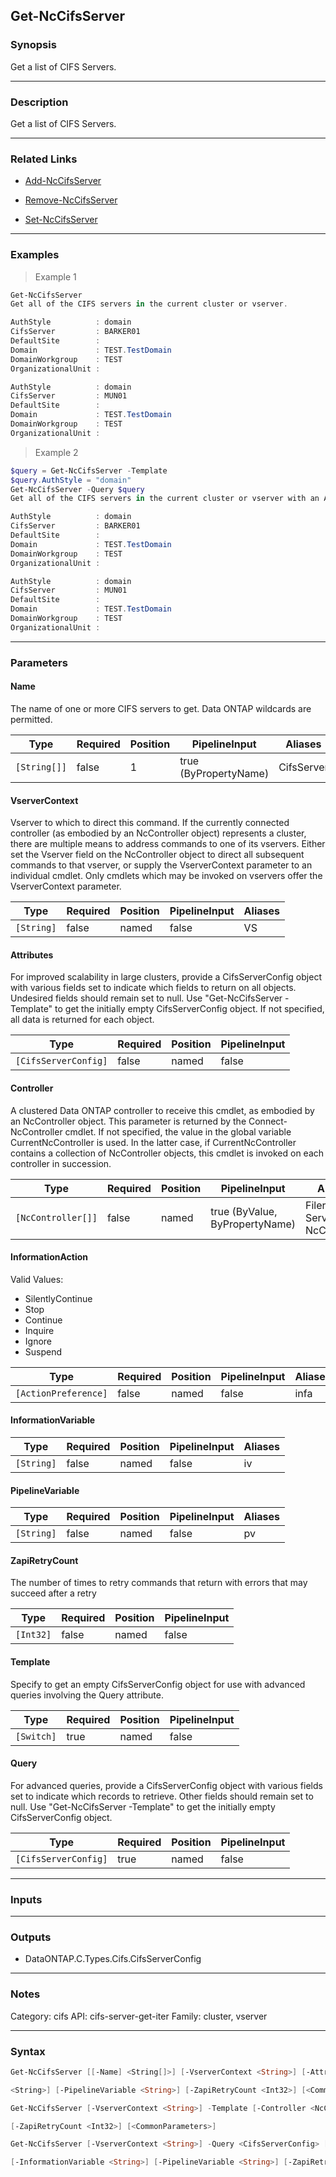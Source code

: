 Get-NcCifsServer
----------------

### Synopsis
Get a list of CIFS Servers.

---

### Description

Get a list of CIFS Servers.

---

### Related Links
* [Add-NcCifsServer](Add-NcCifsServer)

* [Remove-NcCifsServer](Remove-NcCifsServer)

* [Set-NcCifsServer](Set-NcCifsServer)

---

### Examples
> Example 1

```PowerShell
Get-NcCifsServer
Get all of the CIFS servers in the current cluster or vserver.

AuthStyle          : domain
CifsServer         : BARKER01
DefaultSite        :
Domain             : TEST.TestDomain
DomainWorkgroup    : TEST
OrganizationalUnit :

AuthStyle          : domain
CifsServer         : MUN01
DefaultSite        :
Domain             : TEST.TestDomain
DomainWorkgroup    : TEST
OrganizationalUnit :

```
> Example 2

```PowerShell
$query = Get-NcCifsServer -Template
$query.AuthStyle = "domain"
Get-NcCifsServer -Query $query
Get all of the CIFS servers in the current cluster or vserver with an AuthStyle of "domain".

AuthStyle          : domain
CifsServer         : BARKER01
DefaultSite        :
Domain             : TEST.TestDomain
DomainWorkgroup    : TEST
OrganizationalUnit :

AuthStyle          : domain
CifsServer         : MUN01
DefaultSite        :
Domain             : TEST.TestDomain
DomainWorkgroup    : TEST
OrganizationalUnit :

```

---

### Parameters
#### **Name**
The name of one or more CIFS servers to get.  Data ONTAP wildcards are permitted.

|Type        |Required|Position|PipelineInput        |Aliases   |
|------------|--------|--------|---------------------|----------|
|`[String[]]`|false   |1       |true (ByPropertyName)|CifsServer|

#### **VserverContext**
Vserver to which to direct this command.  If the currently connected controller (as embodied by an NcController object) represents a cluster, there are multiple means to address commands to one of its vservers.  Either set the Vserver field on the NcController object to direct all subsequent commands to that vserver, or supply the VserverContext parameter to an individual cmdlet.  Only cmdlets which may be invoked on vservers offer the VserverContext parameter.

|Type      |Required|Position|PipelineInput|Aliases|
|----------|--------|--------|-------------|-------|
|`[String]`|false   |named   |false        |VS     |

#### **Attributes**
For improved scalability in large clusters, provide a CifsServerConfig object with various fields set to indicate which fields to return on all objects.  Undesired fields should remain set to null.  Use "Get-NcCifsServer -Template" to get the initially empty CifsServerConfig object.  If not specified, all data is returned for each object.

|Type                |Required|Position|PipelineInput|
|--------------------|--------|--------|-------------|
|`[CifsServerConfig]`|false   |named   |false        |

#### **Controller**
A clustered Data ONTAP controller to receive this cmdlet, as embodied by an NcController object.  This parameter is returned by the Connect-NcController cmdlet.  If not specified, the value in the global variable CurrentNcController is used.  In the latter case, if CurrentNcController contains a collection of NcController objects, this cmdlet is invoked on each controller in succession.

|Type              |Required|Position|PipelineInput                 |Aliases                          |
|------------------|--------|--------|------------------------------|---------------------------------|
|`[NcController[]]`|false   |named   |true (ByValue, ByPropertyName)|Filer<br/>Server<br/>NcController|

#### **InformationAction**

Valid Values:

* SilentlyContinue
* Stop
* Continue
* Inquire
* Ignore
* Suspend

|Type                |Required|Position|PipelineInput|Aliases|
|--------------------|--------|--------|-------------|-------|
|`[ActionPreference]`|false   |named   |false        |infa   |

#### **InformationVariable**

|Type      |Required|Position|PipelineInput|Aliases|
|----------|--------|--------|-------------|-------|
|`[String]`|false   |named   |false        |iv     |

#### **PipelineVariable**

|Type      |Required|Position|PipelineInput|Aliases|
|----------|--------|--------|-------------|-------|
|`[String]`|false   |named   |false        |pv     |

#### **ZapiRetryCount**
The number of times to retry commands that return with errors that may succeed after a retry

|Type     |Required|Position|PipelineInput|
|---------|--------|--------|-------------|
|`[Int32]`|false   |named   |false        |

#### **Template**
Specify to get an empty CifsServerConfig object for use with advanced queries involving the Query attribute.

|Type      |Required|Position|PipelineInput|
|----------|--------|--------|-------------|
|`[Switch]`|true    |named   |false        |

#### **Query**
For advanced queries, provide a CifsServerConfig object with various fields set to indicate which records to retrieve.  Other fields should remain set to null.  Use "Get-NcCifsServer -Template" to get the initially empty CifsServerConfig object.

|Type                |Required|Position|PipelineInput|
|--------------------|--------|--------|-------------|
|`[CifsServerConfig]`|true    |named   |false        |

---

### Inputs

---

### Outputs
* DataONTAP.C.Types.Cifs.CifsServerConfig

---

### Notes
Category: cifs
API: cifs-server-get-iter
Family: cluster, vserver

---

### Syntax
```PowerShell
Get-NcCifsServer [[-Name] <String[]>] [-VserverContext <String>] [-Attributes <CifsServerConfig>] [-Controller <NcController[]>] [-InformationAction <ActionPreference>] [-InformationVariable 
```
```PowerShell
<String>] [-PipelineVariable <String>] [-ZapiRetryCount <Int32>] [<CommonParameters>]
```
```PowerShell
Get-NcCifsServer [-VserverContext <String>] -Template [-Controller <NcController[]>] [-InformationAction <ActionPreference>] [-InformationVariable <String>] [-PipelineVariable <String>] 
```
```PowerShell
[-ZapiRetryCount <Int32>] [<CommonParameters>]
```
```PowerShell
Get-NcCifsServer [-VserverContext <String>] -Query <CifsServerConfig> [-Attributes <CifsServerConfig>] [-Controller <NcController[]>] [-InformationAction <ActionPreference>] 
```
```PowerShell
[-InformationVariable <String>] [-PipelineVariable <String>] [-ZapiRetryCount <Int32>] [<CommonParameters>]
```
